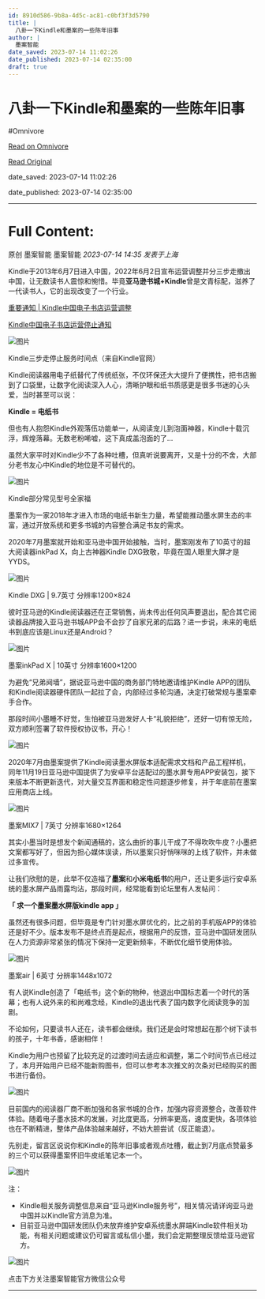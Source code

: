 ```yaml
---
id: 8910d586-9b8a-4d5c-ac81-c0bf3f3d5790
title: |
  八卦一下Kindle和墨案的一些陈年旧事
author: |
  墨案智能
date_saved: 2023-07-14 11:02:26
date_published: 2023-07-14 02:35:00
draft: true
---
```


# 八卦一下Kindle和墨案的一些陈年旧事
#Omnivore

[Read on Omnivore](https://omnivore.app/me/kindle-18954ecb4ed)

[Read Original](https://mp.weixin.qq.com/s/7V9Jgu8foUu3Maybf3r6ew)

date_saved: 2023-07-14 11:02:26

date_published: 2023-07-14 02:35:00

--- 

# Full Content: 

原创  墨案智能  墨案智能 _2023-07-14 14:35_ _发表于上海_ 

Kindle于2013年6月7日进入中国，2022年6月2日宣布运营调整并分三步走撤出中国，让无数读书人震惊和惋惜。毕竟**亚马逊书城+Kindle**曾是文青标配，滋养了一代读书人，它的出现改变了一个行业。

[重要通知 | Kindle中国电子书店运营调整](http://mp.weixin.qq.com/s?%5F%5Fbiz=MzAxMTAzNDM2OQ==&mid=2657112662&idx=1&sn=2582448fc372064ba7deffbb0a303a8e&chksm=80d3b838b7a4312e578d4b568d4b86327897b883316c9066adeb532411c4964f82b9d7aa12ab&scene=21#wechat%5Fredirect)  

[Kindle中国电子书店运营停止通知](http://mp.weixin.qq.com/s?%5F%5Fbiz=MzAxMTAzNDM2OQ==&mid=2657115176&idx=1&sn=9059f740007c0ccbc38fbe83b8cad18b&chksm=80d3b646b7a43f5056ef6a0969e5518a276a8b4dc959833e842f4d09a91610239c779f47a924&scene=21#wechat%5Fredirect)

![图片](https://proxy-prod.omnivore-image-cache.app/0x0,sWfRieNs90rrEzO-R2t1YUDSmfn0aKYOgLBndTZolbJE/https://mmbiz.qpic.cn/mmbiz_jpg/Hy7QaZic8ha6ZM73NbTDZND4OAibUHte2icnvKm2Doh6OAvywq3CicqiceltHvLZHe2foIk4orkicichSvfxOhhUwz2ZA/640?wx_fmt=jpeg&wxfrom=13&tp=wxpic)

Kindle三步走停止服务时间点（来自Kindle官网）  

Kindle阅读器用电子纸替代了传统纸张，不仅环保还大大提升了便携性，把书店搬到了口袋里，让数字化阅读深入人心，清晰护眼和纸书质感更是很多书迷的心头爱，当时甚至可以说：

 **Kindle = 电纸书** 

但也有人抱怨Kindle外观落伍功能单一，从阅读宠儿到泡面神器，Kindle十载沉浮，辉煌落幕。无数老粉唏嘘，这下真成盖泡面的了…

虽然大家平时对Kindle少不了各种吐槽，但真听说要离开，又是十分的不舍，大部分老书友心中Kindle的地位是不可替代的。

![图片](https://proxy-prod.omnivore-image-cache.app/0x0,su2JVAKaaiZMJzJdnlgCuK9rx6hzPIZmn0g8tMnvK0oM/https://mmbiz.qpic.cn/mmbiz_jpg/88BJ1DpDU551pMicAS0ERfLibxjknuswQIwglxCfKSXDXkhJV240E6ITRIVzzwiclnkDVHnosST2Lic9MalTse2ALw/640?wx_fmt=jpeg)

Kindle部分常见型号全家福

墨案作为一家2018年才进入市场的电纸书新生力量，希望能推动墨水屏生态的丰富，通过开放系统和更多书城的内容整合满足书友的需求。

2020年7月墨案就开始和亚马逊中国开始接触，当时，墨案刚发布了10英寸的超大阅读器inkPad X，向上古神器Kindle DXG致敬，毕竟在国人眼里大屏才是YYDS。

![图片](https://proxy-prod.omnivore-image-cache.app/0x0,scIa9CDdDwKkf0FtSvd5rLAqr6uFMzx8p8X-1R5LFSr8/https://mmbiz.qpic.cn/mmbiz_jpg/88BJ1DpDU56l8k0RhuhwxS8QqQyD0vlKN4WCqed8iaIV2Y6pE2Fq6icpRGXaSZTQZDhXRQb9NUQicYBiaQljCsotNw/640?wx_fmt=jpeg)

Kindle DXG | 9.7英寸 分辨率1200×824

彼时亚马逊的Kindle阅读器还在正常销售，尚未传出任何风声要退出，配合其它阅读器品牌接入亚马逊书城APP会不会抄了自家兄弟的后路？进一步说，未来的电纸书到底应该是Linux还是Android？

![图片](https://proxy-prod.omnivore-image-cache.app/0x0,sSolfKKIqn7drLjYKOre7CzCYpxLkCdnGE0ktC9Fhb54/https://mmbiz.qpic.cn/mmbiz_png/88BJ1DpDU54wZ3TXSibwnnD5SCVGPxQLFUW1QqiaDQyibXROSicHu3GsTbB5Oa422GBnyZCPHKM5W8LjrafUSA8Vpg/640?wx_fmt=png)

墨案inkPad X | 10英寸 分辨率1600×1200

为避免“兄弟阋墙”，据说亚马逊中国的商务部门特地邀请维护Kindle APP的团队和Kindle阅读器硬件团队一起拉了会，内部经过多轮沟通，决定打破常规与墨案牵手合作。

那段时间小墨睡不好觉，生怕被亚马逊发好人卡“礼貌拒绝”，还好一切有惊无险，双方顺利签署了软件授权协议书，开心！

![图片](https://proxy-prod.omnivore-image-cache.app/0x0,spWRAoBt0lWvpHsdMamX5Dqi1gJuzYgKztD0nkJmVgpo/https://mmbiz.qpic.cn/mmbiz_png/88BJ1DpDU551pMicAS0ERfLibxjknuswQIwG7vDEKicTQlWPdX9yosHX4GlPlfQCA4KElUib2kblGVyGlOV6ibuuewg/640?wx_fmt=png)

2020年7月由墨案提供了Kindle阅读墨水屏版本适配需求文档和产品工程样机，同年11月19日亚马逊中国提供了为安卓平台适配过的墨水屏专用APP安装包，接下来版本不断更新迭代，对大量交互界面和稳定性问题逐步修复，并于年底前在墨案应用商店上线。

![图片](https://proxy-prod.omnivore-image-cache.app/0x0,sA8QORsLtWpoF5G2PMCF10M7jcQwlMWWAO2fF2x8lM-0/https://mmbiz.qpic.cn/mmbiz_png/88BJ1DpDU54wZ3TXSibwnnD5SCVGPxQLFAgxLgFoyQmmSKyV5mARThVDI1ydOS9c7GN9eHICZHx6UA9QAVdZUicA/640?wx_fmt=png)  

墨案MIX7 | 7英寸 分辨率1680×1264

其实小墨当时是想发个新闻通稿的，这么曲折的事儿干成了不得吹吹牛皮？小墨把文案都写好了，但因为担心媒体误读，所以墨案只好悄咪咪的上线了软件，并未做过多宣传。

让我们欣慰的是，此举不仅造福了**墨案**和**小米电纸书**的用户，还让更多运行安卓系统的墨水屏产品雨露均沾，那段时间，经常能看到论坛里有人发帖问：

**「 求一个墨案墨水屏版kindle app 」**

虽然还有很多问题，但毕竟是专门针对墨水屏优化的，比之前的手机版APP的体验还是好不少。版本发布不是终点而是起点，根据用户的反馈，亚马逊中国研发团队在人力资源非常紧张的情况下保持一定更新频率，不断优化细节使用体验。

![图片](https://proxy-prod.omnivore-image-cache.app/0x0,sxNGVJ-4B7cgTxvjMdCYPX7Bnhl9dOm1ljp_9T7vf8xM/https://mmbiz.qpic.cn/mmbiz_png/88BJ1DpDU54wZ3TXSibwnnD5SCVGPxQLFDuCnvLlQMOhzAfeC0eZhibFLeYibMvPQCfAfAfnRuNoSGWSvtcJFVD1w/640?wx_fmt=png)

墨案air | 6英寸 分辨率1448x1072

有人说Kindle创造了「电纸书」这个新的物种，他退出中国标志着一个时代的落幕；也有人说外来的和尚难念经，Kindle的退出代表了国内数字化阅读竞争的加剧。

不论如何，只要读书人还在，读书都会继续。我们还是会时常想起在那个树下读书的孩子，十年书香，感谢相伴！

Kindle为用户也预留了比较充足的过渡时间去适应和调整，第二个时间节点已经过了，本月开始用户已经不能新购图书，但可以参考本次推文的次条对已经购买的图书进行备份。

![图片](https://proxy-prod.omnivore-image-cache.app/0x0,sWTwbeh6zZUlvr_BC0st-aGCSwMDwqxfJeHw5wKKtLbM/https://mmbiz.qpic.cn/mmbiz_jpg/88BJ1DpDU551pMicAS0ERfLibxjknuswQI34XOvTPAXvIYLGvpvVubmlPkLPyiapvoXwRO2982AuIHI3VQiaZCslOg/640?wx_fmt=jpeg)

目前国内的阅读器厂商不断加强和各家书城的合作，加强内容资源整合，改善软件体验。随着电子墨水技术的发展，对比度更高，分辨率更高，速度更快，各项体验也在不断精进，整体产品体验越来越好，不妨大胆尝试（反正能退）。

先别走，留言区说说你和Kindle的陈年旧事或者观点吐槽，截止到7月底点赞最多的三个可以获得墨案怀旧牛皮纸笔记本一个。  

![图片](https://proxy-prod.omnivore-image-cache.app/0x0,sZxZ_JxgKPeLFEJCILvayHeq6ih78HlcSSd0dne16JM8/https://mmbiz.qpic.cn/mmbiz_jpg/88BJ1DpDU551pMicAS0ERfLibxjknuswQIlFWJ5mL89hGCIXm5WugfzFD4muw3OYibE4DUHETMGlTH1bVrAwqqPuA/640?wx_fmt=jpeg)

注：

* Kindle相关服务调整信息来自“亚马逊Kindle服务号”，相关情况请详询亚马逊中国并以Kindle官方消息为准。
* 目前亚马逊中国研发团队仍未放弃维护安卓系统墨水屏端Kindle软件相关功能，有相关问题或建议仍可留言或私信小墨，我们会定期整理反馈给亚马逊官方。

![图片](https://proxy-prod.omnivore-image-cache.app/0x0,sBIKrvqKt-q1z81o5oFgGkIpzAFKWIFBy9vuVhbnWP8w/https://mmbiz.qpic.cn/mmbiz_png/88BJ1DpDU551pMicAS0ERfLibxjknuswQIyDI0dQOicArBWdiaia9jtbQicrQVSGjSEZnXs0Czdib7Br3oklOWaIAy78w/640?wx_fmt=png)

点击下方关注墨案智能官方微信公众号

---

